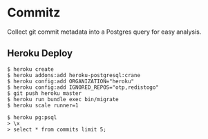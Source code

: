 # Commitz

Collect git commit metadata into a Postgres query for easy analysis.

## Heroku Deploy

```console
$ heroku create
$ heroku addons:add heroku-postgresql:crane
$ heroku config:add ORGANIZATION="heroku"
$ heroku config:add IGNORED_REPOS="otp,redistogo"
$ git push heroku master
$ heroku run bundle exec bin/migrate
$ heroku scale runner=1

$ heroku pg:psql
> \x
> select * from commits limit 5;
```
